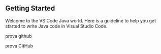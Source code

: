 ## Getting Started

Welcome to the VS Code Java world. Here is a guideline to help you get started to write Java code in Visual Studio Code.

prova github

prova GitHub
